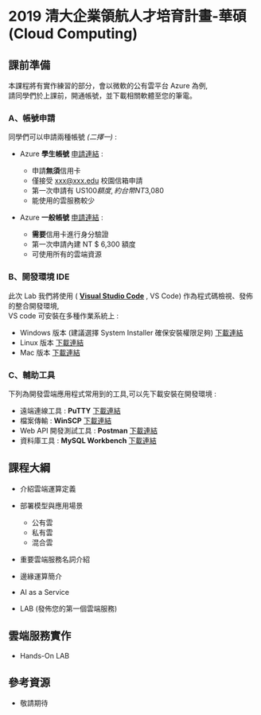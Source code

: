 # 2019 清大企業領航人才培育計畫-華碩 (Cloud Computing)

## 課前準備

本課程將有實作練習的部分，會以微軟的公有雲平台 Azure 為例,  
請同學們於上課前，開通帳號，並下載相關軟體至您的筆電。

### A、帳號申請 ###

同學們可以申請兩種帳號 *(二擇一)* :

- Azure **學生帳號** [申請連結](https://azure.microsoft.com/zh-tw/free/students/) :  
  - 申請**無須**信用卡  
  - 僅接受 xxx@xxx.edu 校園信箱申請  
  - 第一次申請有 US$100 額度 , 約台幣 NT$3,080
  - 能使用的雲服務較少

- Azure **一般帳號** [申請連結](https://azure.microsoft.com/zh-tw/free/) :  
  - **需要**信用卡進行身分驗證  
  - 第一次申請內建 NT $ 6,300 額度
  - 可使用所有的雲端資源
  
### B、開發環境 IDE ### 

此次 Lab 我們將使用 ( **[Visual Studio Code](https://code.visualstudio.com/)** , VS Code) 作為程式碼檢視、發佈的整合開發環境,  
VS code 可安裝在多種作業系統上 :  
- Windows 版本 (建議選擇 System Installer 確保安裝權限足夠) [下載連結](https://code.visualstudio.com/Download)
- Linux 版本 [下載連結](https://code.visualstudio.com/Download)
- Mac 版本 [下載連結](https://code.visualstudio.com/Download)


### C、輔助工具 ### 

下列為開發雲端應用程式常用到的工具,可以先下載安裝在開發環境 :  

- 遠端連線工具 : **PuTTY** [下載連結](https://www.chiark.greenend.org.uk/~sgtatham/putty/latest.html)
- 檔案傳輸 : **WinSCP** [下載連結](https://winscp.net/eng/download.php)
- Web API 開發測試工具 : **Postman** [下載連結](https://www.getpostman.com/postman)
- 資料庫工具 : **MySQL Workbench** [下載連結](https://dev.mysql.com/downloads/workbench/)



## 課程大綱
- 介紹雲端運算定義
- 部署模型與應用場景  
  - 公有雲
  - 私有雲
  - 混合雲
 
- 重要雲端服務名詞介紹
- 邊緣運算簡介
- AI as a Service
- LAB (發佈您的第一個雲端服務)

## 雲端服務實作
- Hands-On LAB

## 參考資源
- 敬請期待
